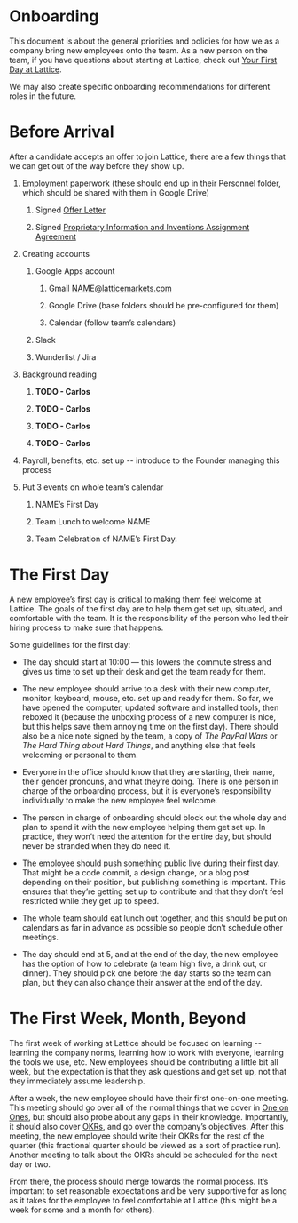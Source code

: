 # Onboarding

This document is about the general priorities and policies for how we as a company bring new employees onto the team. As a new person on the team, if you have questions about starting at Lattice, check out [Your First Day at Lattice](https://docs.google.com/document/d/1vvJfWH7lP808mAlKPr8JwUx0HvkiidzS_bkwB8wqA7M).

We may also create specific onboarding recommendations for different roles in the future.

# Before Arrival

After a candidate accepts an offer to join Lattice, there are a few things that we can get out of the way before they show up.

1. Employment paperwork (these should end up in their Personnel folder, which should be shared with them in Google Drive)

    1. Signed [Offer Letter](https://docs.google.com/document/d/1WUiY-mzKHJblc6MatcyZcqWqdnhe_D4fl0RvFXR7dz0)

    2. Signed [Proprietary Information and Inventions Assignment Agreement](https://docs.google.com/document/d/10RI3ne-OLjU8cwuwVuYA3H_pQdEW1pioz1zIAJ3nOLY)

2. Creating accounts

    1. Google Apps account

        1. Gmail [NAME@latticemarkets.com](mailto:NAME@latticemarkets.com)

        2. Google Drive (base folders should be pre-configured for them)

        3. Calendar (follow team’s calendars)

    2. Slack

    3. Wunderlist / Jira

3. Background reading

    1. **TODO - Carlos**
    
    2. **TODO - Carlos**

    3. **TODO - Carlos**
    
    4. **TODO - Carlos**

4. Payroll, benefits, etc. set up -- introduce to the Founder managing this process

5. Put 3 events on whole team’s calendar

    1. NAME’s First Day
    
    2. Team Lunch to welcome NAME
     
    3. Team Celebration of NAME’s First Day.

# The First Day

A new employee’s first day is critical to making them feel welcome at Lattice. The goals of the first day are to help them get set up, situated, and comfortable with the team. It is the responsibility of the person who led their hiring process to make sure that happens.

Some guidelines for the first day:

* The day should start at 10:00 — this lowers the commute stress and gives us time to set up their desk and get the team ready for them.

* The new employee should arrive to a desk with their new computer, monitor, keyboard, mouse, etc. set up and ready for them. So far, we have opened the computer, updated software and installed tools, then reboxed it (because the unboxing process of a new computer is nice, but this helps save them annoying time on the first day). There should also be a nice note signed by the team, a copy of *The PayPal Wars* or *The Hard Thing about Hard Things*, and anything else that feels welcoming or personal to them.

* Everyone in the office should know that they are starting, their name, their gender pronouns, and what they’re doing. There is one person in charge of the onboarding process, but it is everyone’s responsibility individually to make the new employee feel welcome.

* The person in charge of onboarding should block out the whole day and plan to spend it with the new employee helping them get set up. In practice, they won’t need the attention for the entire day, but should never be stranded when they do need it.

* The employee should push something public live during their first day. That might be a code commit, a design change, or a blog post depending on their position, but publishing something is important. This ensures that they’re getting set up to contribute and that they don’t feel restricted while they get up to speed.

* The whole team should eat lunch out together, and this should be put on calendars as far in advance as possible so people don’t schedule other meetings.

* The day should end at 5, and at the end of the day, the new employee has the option of how to celebrate (a team high five, a drink out, or dinner). They should pick one before the day starts so the team can plan, but they can also change their answer at the end of the day.

# The First Week, Month, Beyond

The first week of working at Lattice should be focused on learning -- learning the company norms, learning how to work with everyone, learning the tools we use, etc. New employees should be contributing a little bit all week, but the expectation is that they ask questions and get set up, not that they immediately assume leadership.

After a week, the new employee should have their first one-on-one meeting. This meeting should go over all of the normal things that we cover in [One on Ones](todo), but should also probe about any gaps in their knowledge. Importantly, it should also cover [OKRs](todo), and go over the company’s objectives. After this meeting, the new employee should write their OKRs for the rest of the quarter (this fractional quarter should be viewed as a sort of practice run). Another meeting to talk about the OKRs should be scheduled for the next day or two.

From there, the process should merge towards the normal process. It’s important to set reasonable expectations and be very supportive for as long as it takes for the employee to feel comfortable at Lattice (this might be a week for some and a month for others).
